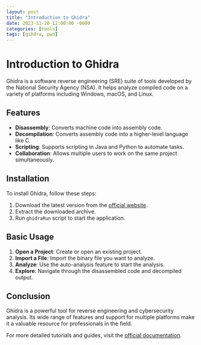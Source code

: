 ```yaml
---
layout: post
title: "Introduction to Ghidra"
date: 2023-11-20 12:00:00 -0000
categories: [tools]
tags: [gihdra, pwn]
---
```


# Introduction to Ghidra

Ghidra is a software reverse engineering (SRE) suite of tools developed by the National Security Agency (NSA). It helps analyze compiled code on a variety of platforms including Windows, macOS, and Linux.

## Features

- **Disassembly**: Converts machine code into assembly code.
- **Decompilation**: Converts assembly code into a higher-level language like C.
- **Scripting**: Supports scripting in Java and Python to automate tasks.
- **Collaboration**: Allows multiple users to work on the same project simultaneously.

## Installation

To install Ghidra, follow these steps:

1. Download the latest version from the [official website](https://ghidra-sre.org/).
2. Extract the downloaded archive.
3. Run `ghidraRun` script to start the application.

## Basic Usage

1. **Open a Project**: Create or open an existing project.
2. **Import a File**: Import the binary file you want to analyze.
3. **Analyze**: Use the auto-analysis feature to start the analysis.
4. **Explore**: Navigate through the disassembled code and decompiled output.

## Conclusion

Ghidra is a powerful tool for reverse engineering and cybersecurity analysis. Its wide range of features and support for multiple platforms make it a valuable resource for professionals in the field.

For more detailed tutorials and guides, visit the [official documentation](https://ghidra-sre.org/Documentation.html).

